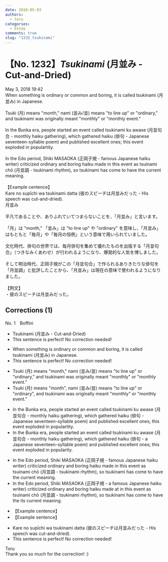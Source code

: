 ```yaml
---
date: 2018-05-03
authors:
  - toru
categories:
  - Essay
comments: true
slug: "1232_tsukinami"
---
```


# 【No. 1232】<strong><em>Tsukinami</strong></em> (月並み - Cut-and-Dried)
<div class="date">May 3, 2018 19:42</div>
<div id="post"><div id="body_show_ori">
When something is ordinary or common and boring, it is called tsukinami (月並み) in Japanese.<br/><br/>Tsuki (月) means "month," nami (並み/並) means "to line up" or "ordinary," and tsukinami was originally meant "monthly" or "monthly event."<br/><br/>In the Bunka era, people started an event called tsukinami ku awase (月並句合 - monthly haiku gathering), which gathered haiku (俳句 - Japanese seventeen-syllable poem) and published excellent ones; this event exploded in populartity.<br/><br/>In the Edo period, Shiki MASAOKA (正岡子規 - famous Japanese haiku writer) criticized ordinary and boring haiku made in this event as tsuinami chō (月並調 - tsukinami rhythm), so tsukinami has come to have the current meaning.<br/><br/>【Example centence】<br/>Kare no supīchi wa tsukinami datta (彼のスピーチは月並みだった - His speech was cut-and-dried).
</div></div>

<!-- more -->

<div id="post_ja"><div id="body_show_mo">
月並み<br/><br/>平凡であることや、ありふれていてつまらないことを、「月並み」と言います。<br/><br/>「月」は "month," 「並み」は "to line up" や "ordinary" を意味し、「月並み」はもともと「毎月」や「毎月の恒例」という意味で用いられていました。<br/><br/>文化時代、俳句の世界では、毎月俳句を集めて優れたものを出版する「月並句合」（つきなみくあわせ）が行われるようになり、爆発的な人気を博しました。<br/><br/>そして明治時代、正岡子規がこの「月並句合」で作られるありきたりな俳句を「月並調」と批評したことから、「月並み」は現在の意味で使われるようになりました。<br/><br/>【例文】<br/>・彼のスピーチは月並みだった。
</div></div>

## Corrections (1)
<div id="block"><div class="first_name"> No. 1　<span class="just_name">Boffini</span></div><div id="block2">
<ul class="correction_field">
<li class="incorrect">Tsukinami (月並み - Cut-and-Dried)</li>
<li class="corrected perfect">This sentence is perfect! No correction needed!</li>
</ul>
<ul class="correction_field">
<li class="incorrect">When something is ordinary or common and boring, it is called tsukinami (月並み) in Japanese.</li>
<li class="corrected perfect">This sentence is perfect! No correction needed!</li>
</ul>
<ul class="correction_field">
<li class="incorrect">Tsuki (月) means "month," nami (並み/並) means "to line up" or "ordinary," and tsukinami was originally meant "monthly" or "monthly event."</li>
<li class="corrected correct">
Tsuki (月) means "month"<span class="f_red">,</span> nami (並み/並) means "to line up" or "ordinary"<span class="f_red">,</span> and tsukinami <span class="sline">was</span> originally meant "monthly" or "monthly event."
</li>
</ul>
<ul class="correction_field">
<li class="incorrect">In the Bunka era, people started an event called tsukinami ku awase (月並句合 - monthly haiku gathering), which gathered haiku (俳句 - Japanese seventeen-syllable poem) and published excellent ones; this event exploded in populartity.</li>
<li class="corrected correct">
In the Bunka era, people started an event called tsukinami ku awase (月並句合 - monthly haiku gathering), which gathered haiku (俳句 - <span class="f_blue">a </span>Japanese seventeen-syllable poem) and published excellent ones; this event exploded in <span class="f_blue">popularity.</span>
</li>
</ul>
<ul class="correction_field">
<li class="incorrect">In the Edo period, Shiki MASAOKA (正岡子規 - famous Japanese haiku writer) criticized ordinary and boring haiku made in this event as tsuinami chō (月並調 - tsukinami rhythm), so tsukinami has come to have the current meaning.</li>
<li class="corrected correct">
In the Edo period, Shiki MASAOKA (正岡子規 - <span class="f_blue">a</span> famous Japanese haiku writer) criticized ordinary and boring haiku made <span class="f_red">at</span> <span class="sline">in</span> this event as tsuinami chō (月並調 - tsukinami rhythm), so tsukinami has come to have <span class="sline">the</span> <span class="f_red">its </span>current meaning.
</li>
</ul>
<ul class="correction_field">
<li class="incorrect">【Example centence】</li>
<li class="corrected correct">
【Example <span class="f_red">s</span>entence】
</li>
</ul>
<ul class="correction_field">
<li class="incorrect">Kare no supīchi wa tsukinami datta (彼のスピーチは月並みだった - His speech was cut-and-dried).</li>
<li class="corrected perfect">This sentence is perfect! No correction needed!</li>
</ul>
</div><div class="name"><span class="just_name">Toru</span><br>
Thank you so much for the correction! :)
</div>
</div>
